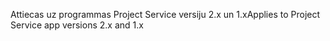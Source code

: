 <span data-ttu-id="bbfb0-101">Attiecas uz programmas Project Service versiju 2.x un 1.x</span><span class="sxs-lookup"><span data-stu-id="bbfb0-101">Applies to Project Service app versions 2.x and 1.x</span></span>
